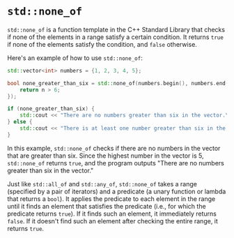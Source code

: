 # `std::none_of`

`std::none_of` is a function template in the C++ Standard Library that checks if none of the elements in a range satisfy a certain condition. It returns `true` if none of the elements satisfy the condition, and `false` otherwise.

Here's an example of how to use `std::none_of`:

```cpp
std::vector<int> numbers = {1, 2, 3, 4, 5};

bool none_greater_than_six = std::none_of(numbers.begin(), numbers.end(), [](const int& n) {
    return n > 6;
});

if (none_greater_than_six) {
    std::cout << "There are no numbers greater than six in the vector.\n";
} else {
    std::cout << "There is at least one number greater than six in the vector.\n";
}
```

In this example, `std::none_of` checks if there are no numbers in the vector that are greater than six. Since the highest number in the vector is 5, `std::none_of` returns `true`, and the program outputs "There are no numbers greater than six in the vector."

Just like `std::all_of` and `std::any_of`, `std::none_of` takes a range (specified by a pair of iterators) and a predicate (a unary function or lambda that returns a `bool`). It applies the predicate to each element in the range until it finds an element that satisfies the predicate (i.e., for which the predicate returns `true`). If it finds such an element, it immediately returns `false`. If it doesn't find such an element after checking the entire range, it returns `true`.